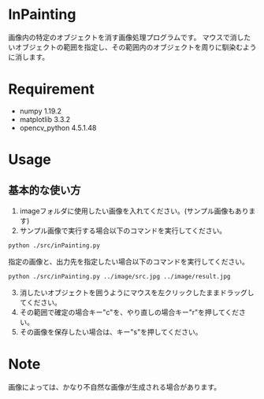 # InPainting

画像内の特定のオブジェクトを消す画像処理プログラムです。
マウスで消したいオブジェクトの範囲を指定し、その範囲内のオブジェクトを周りに馴染むように消します。

# Requirement

* numpy 1.19.2
* matplotlib 3.3.2
* opencv_python 4.5.1.48

# Usage

## 基本的な使い方
1. imageフォルダに使用したい画像を入れてください。(サンプル画像もあります)
2. サンプル画像で実行する場合以下のコマンドを実行してください。

```bash
python ./src/inPainting.py
```
指定の画像と、出力先を指定したい場合以下のコマンドを実行してください。
```bash
python ./src/inPainting.py ../image/src.jpg ../image/result.jpg
```

3. 消したいオブジェクトを囲うようにマウスを左クリックしたままドラッグしてください。
4. その範囲で確定の場合キー"c"を、やり直しの場合キー"r"を押してください。
5. その画像を保存したい場合は、キー"s"を押してください。


# Note

画像によっては、かなり不自然な画像が生成される場合があります。

